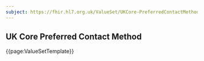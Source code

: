 ```yaml
---
subject: https://fhir.hl7.org.uk/ValueSet/UKCore-PreferredContactMethod
---
```

## UK Core Preferred Contact Method

{{page:ValueSetTemplate}}
